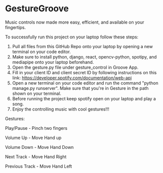 # GestureGroove

Music controls now made more easy, efficient, and available on your fingertips.

To successfully run this project on your laptop follow these steps:

1. Pull all files from this GitHub Repo onto your laptop by opening a new terminal on your code editor.
2. Make sure to install python, django, react, opencv-python, spotipy, and mediapipe onto your laptop beforehand.
3. Open the gesture.py file under gesture_control in Groove App.
4. Fill in your client ID and client secret ID by following instructions on this link: https://developer.spotify.com/documentation/web-api
5. Open a new terminal on your code editor and run the command "python manage.py runserver". Make sure that you're in Gesture in the path shown on your terminal.
6. Before running the project keep spotify open on your laptop and play a song.
7. Enjoy the controlling music with cool gestures!!!

Gestures:

Play/Pause - Pinch two fingers

Volume Up - Move Hand up

Volume Down - Move Hand Down

Next Track - Move Hand Right

Previous Track - Move Hand Left
